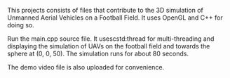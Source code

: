 This projects consists of files that contribute to the 3D simulation of Unmanned Aerial Vehicles
on a Football Field. It uses OpenGL and C++ for doing so.

Run the main.cpp source file. It usescstd:thread for multi-threading and displaying the simulation
of UAVs on the football field and towards the sphere at (0, 0, 50). The simulation runs for about 80
seconds.

The demo video file is also uploaded for convenience.
